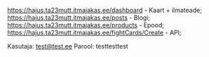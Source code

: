 https://hajus.ta23mutt.itmajakas.ee/dashboard - Kaart + ilmateade; 
https://hajus.ta23mutt.itmajakas.ee/posts - Blogi;
https://hajus.ta23mutt.itmajakas.ee/products - Epood; 
https://hajus.ta23mutt.itmajakas.ee/fightCards/Create - API;

Kasutaja: test@test.ee
Parool: testtesttest
